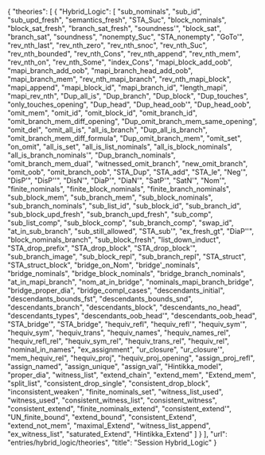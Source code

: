{
    "theories": [
        {
            "Hybrid_Logic": [
                "sub_nominals",
                "sub_id",
                "sub_upd_fresh",
                "semantics_fresh",
                "STA_Suc",
                "block_nominals",
                "block_sat_fresh",
                "branch_sat_fresh",
                "soundness'",
                "block_sat",
                "branch_sat",
                "soundness",
                "nonempty_Suc",
                "STA_nonempty",
                "GoTo'",
                "rev_nth_last",
                "rev_nth_zero",
                "rev_nth_snoc",
                "rev_nth_Suc",
                "rev_nth_bounded",
                "rev_nth_Cons",
                "rev_nth_append",
                "rev_nth_mem",
                "rev_nth_on",
                "rev_nth_Some",
                "index_Cons",
                "mapi_block_add_oob",
                "mapi_branch_add_oob",
                "mapi_branch_head_add_oob",
                "mapi_branch_mem",
                "rev_nth_mapi_branch",
                "rev_nth_mapi_block",
                "mapi_append",
                "mapi_block_id",
                "mapi_branch_id",
                "length_mapi",
                "mapi_rev_nth",
                "Dup_all_is",
                "Dup_branch",
                "Dup_block",
                "Dup_touches",
                "only_touches_opening",
                "Dup_head",
                "Dup_head_oob'",
                "Dup_head_oob",
                "omit_mem",
                "omit_id",
                "omit_block_id",
                "omit_branch_id",
                "omit_branch_mem_diff_opening",
                "Dup_omit_branch_mem_same_opening",
                "omit_del",
                "omit_all_is",
                "all_is_branch",
                "Dup_all_is_branch",
                "omit_branch_mem_diff_formula",
                "Dup_omit_branch_mem",
                "omit_set",
                "on_omit",
                "all_is_set",
                "all_is_list_nominals",
                "all_is_block_nominals",
                "all_is_branch_nominals'",
                "Dup_branch_nominals",
                "omit_branch_mem_dual",
                "witnessed_omit_branch",
                "new_omit_branch",
                "omit_oob",
                "omit_branch_oob",
                "STA_Dup",
                "STA_add",
                "STA_le",
                "Neg'",
                "DisP'",
                "DisP''",
                "DisN'",
                "DiaP'",
                "DiaN'",
                "SatP'",
                "SatN'",
                "Nom'",
                "finite_nominals",
                "finite_block_nominals",
                "finite_branch_nominals",
                "sub_block_mem",
                "sub_branch_mem",
                "sub_block_nominals",
                "sub_branch_nominals",
                "sub_list_id",
                "sub_block_id",
                "sub_branch_id",
                "sub_block_upd_fresh",
                "sub_branch_upd_fresh",
                "sub_comp",
                "sub_list_comp",
                "sub_block_comp",
                "sub_branch_comp",
                "swap_id",
                "at_in_sub_branch",
                "sub_still_allowed",
                "STA_sub'",
                "ex_fresh_gt",
                "DiaP''",
                "block_nominals_branch",
                "sub_block_fresh",
                "list_down_induct",
                "STA_drop_prefix",
                "STA_drop_block",
                "STA_drop_block'",
                "sub_branch_image",
                "sub_block_repl",
                "sub_branch_repl",
                "STA_struct",
                "STA_struct_block",
                "bridge_on_Nom",
                "bridge'_nominals",
                "bridge_nominals",
                "bridge_block_nominals",
                "bridge_branch_nominals",
                "at_in_mapi_branch",
                "nom_at_in_bridge",
                "nominals_mapi_branch_bridge",
                "bridge_proper_dia",
                "bridge_compl_cases",
                "descendants_initial",
                "descendants_bounds_fst",
                "descendants_bounds_snd",
                "descendants_branch",
                "descendants_block",
                "descendants_no_head",
                "descendants_types",
                "descendants_oob_head'",
                "descendants_oob_head",
                "STA_bridge'",
                "STA_bridge",
                "hequiv_refl",
                "hequiv_refl'",
                "hequiv_sym'",
                "hequiv_sym",
                "hequiv_trans",
                "hequiv_names",
                "hequiv_names_rel",
                "hequiv_refl_rel",
                "hequiv_sym_rel",
                "hequiv_trans_rel",
                "hequiv_rel",
                "nominal_in_names",
                "ex_assignment",
                "ur_closure",
                "ur_closure'",
                "mem_hequiv_rel",
                "hequiv_proj",
                "hequiv_proj_opening",
                "assign_proj_refl",
                "assign_named",
                "assign_unique",
                "assign_val",
                "Hintikka_model",
                "proper_dia",
                "witness_list",
                "extend_chain",
                "extend_mem",
                "Extend_mem",
                "split_list",
                "consistent_drop_single",
                "consistent_drop_block",
                "inconsistent_weaken",
                "finite_nominals_set",
                "witness_list_used",
                "witness_used",
                "consistent_witness_list",
                "consistent_witness",
                "consistent_extend",
                "finite_nominals_extend",
                "consistent_extend'",
                "UN_finite_bound",
                "extend_bound",
                "consistent_Extend",
                "extend_not_mem",
                "maximal_Extend",
                "witness_list_append",
                "ex_witness_list",
                "saturated_Extend",
                "Hintikka_Extend"
            ]
        }
    ],
    "url": "entries/hybrid_logic/theories",
    "title": "Session Hybrid_Logic"
}